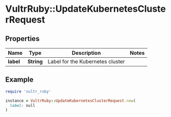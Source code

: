 # VultrRuby::UpdateKubernetesClusterRequest

## Properties

| Name | Type | Description | Notes |
| ---- | ---- | ----------- | ----- |
| **label** | **String** | Label for the Kubernetes cluster |  |

## Example

```ruby
require 'vultr_ruby'

instance = VultrRuby::UpdateKubernetesClusterRequest.new(
  label: null
)
```


